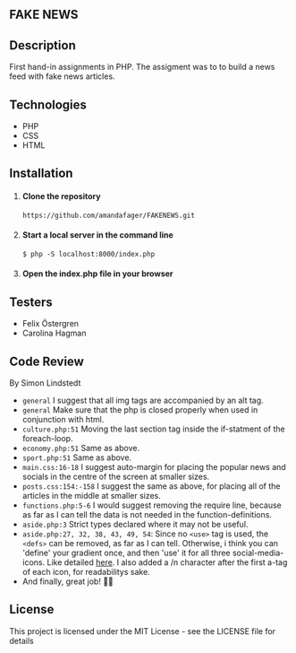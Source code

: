 ## FAKE NEWS

## Description

First hand-in assignments in PHP. The assigment was to to build a news feed with fake news articles.

## Technologies

-   PHP
-   CSS
-   HTML

## Installation

1. #### Clone the repository

    `https://github.com/amandafager/FAKENEWS.git`

2. #### Start a local server in the command line

    `$ php -S localhost:8000/index.php`

3. #### Open the index.php file in your browser

## Testers

-   Felix Östergren
-   Carolina Hagman

## Code Review

By Simon Lindstedt

-   `general` I suggest that all img tags are accompanied by an alt tag.
-   `general` Make sure that the php is closed properly when used in conjunction with html.
-   `culture.php:51` Moving the last section tag inside the if-statment of the foreach-loop.
-   `economy.php:51` Same as above.
-   `sport.php:51` Same as above.
-   `main.css:16-18` I suggest auto-margin for placing the popular news and socials in the centre of the screen at smaller sizes.
-   `posts.css:154:-158` I suggest the same as above, for placing all of the articles in the middle at smaller sizes.
-   `functions.php:5-6` I would suggest removing the require line, because as far as I can tell the data is not needed in the function-definitions.
-   `aside.php:3` Strict types declared where it may not be useful.
-   `aside.php:27, 32, 38, 43, 49, 54`: Since no `<use>` tag is used, the `<defs>` can be removed, as far as I can tell. Otherwise, i think you can 'define' your gradient once, and then 'use' it for all three social-media-icons. Like detailed [here](https://developer.mozilla.org/en-US/docs/Web/SVG/Element/defs). I also added a /n character after the first a-tag of each icon, for readabilitys sake.
-   And finally, great job! ✊🏻

## License

This project is licensed under the MIT License - see the LICENSE file for details

